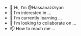 - 👋 Hi, I’m @Hassanaziziyan
- 👀 I’m interested in ...
- 🌱 I’m currently learning ...
- 💞️ I’m looking to collaborate on ...
- 📫 How to reach me ...

<!---
Hassanaziziyan/Hassanaziziyan is a ✨ special ✨ repository because its `README.md` (this file) appears on your GitHub profile.
You can click the Preview link to take a look at your changes.
--->
